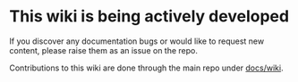 
# This wiki is being actively developed

If you discover any documentation bugs or would like to request new content, please raise them as an issue on the repo.

Contributions to this wiki are done through the main repo under [docs/wiki](https://github.commmm/Azure/ALZ-Bicep/tree/main/docs/wiki).

